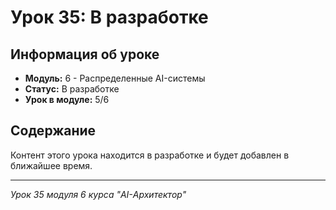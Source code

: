 # Урок 35: В разработке

## Информация об уроке
- **Модуль:** 6 - Распределенные AI-системы
- **Статус:** В разработке
- **Урок в модуле:** 5/6

## Содержание
Контент этого урока находится в разработке и будет добавлен в ближайшее время.

---
*Урок 35 модуля 6 курса "AI-Архитектор"*
